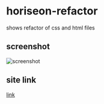# horiseon-refactor
shows refactor of css and html files
## screenshot

![ screenshot ]()

## site link
[link](https://mari0w0.github.io/horiseon-refactor/)